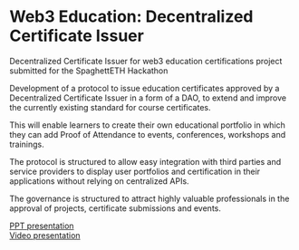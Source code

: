 # Web3 Education: Decentralized Certificate Issuer
Decentralized Certificate Issuer for web3 education certifications project submitted for the SpaghettETH Hackathon

Development of a protocol to issue education certificates approved by a Decentralized Certificate Issuer in a form of a DAO, to extend and improve the currently existing standard for course certificates.

This will enable learners to create their own educational portfolio in which they can add Proof of Attendance to events, conferences, workshops and trainings. 

The protocol is structured to allow easy integration with third parties and service providers to display user portfolios and certification in their applications without relying on centralized APIs.

The governance is structured to attract highly valuable professionals in the approval of projects, certificate submissions and events.


[PPT presentation](https://github.com/Cripcla/Decentralized-Certificate-Issuer/raw/main/Presentation.pptx)  
[Video presentation](https://www.youtube.com/watch?v=mxJq7MzH07A)
